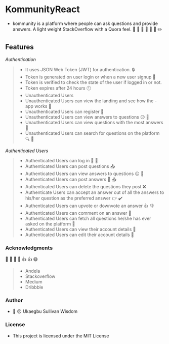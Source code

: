# KommunityReact

- kommunity is a platform where people can ask questions and provide answers. A light weight StackOverflow with a Quora feel. 💬 💭 👨 👩 👦 👧 ✏️

## Features
*Authentication*
>- It uses JSON Web Token (JWT) for authentication. 🔒
>- Token is generated on user login or when a new user signup 🔐
>- Token is verified to check the state of the user if logged in or not.
>- Token expires after 24 hours 🕛
>- Unauthenticated Users
>- Unauthenticated Users can view the landing and see how the - app works 👀
>- Unauthenticated Users can register 👤
>- Unauthenticated Users can view answers to questions 😐 👀
>- Unauthenticated Users can view questions with the most answers 👀
>- Unauthenticated Users can search for questions on the platform 🔍 🔎

*Authenticated Users*
>- Authenticated Users can log in 👤 👥
>- Authenticated Users can post questions 📤
>- Authenticated Users can view answers to questions 😐 👀
>- Authenticated Users can post answers 📝 📤
>- Authenticated Users can delete the questions they post ❌
>- Authenticate Users can accept an answer out of all the answers to his/her question as the preferred answer 👉 ✔️
>- Authenticated Users can upvote or downvote an answer 👍 👎
>- Authenticated Users can comment on an answer 💬
>- Authenticated Users can fetch all questions he/she has ever asked on the platform 📅
>- Authenticated Users can view their account details 👤
>- Authenticated Users can edit their account details 👤

### Acknowledgments
👏 👏 👏 👏 👍 👍 😄

>- Andela
>- Stackoverflow
>- Medium
>- Dribbble
### Author
- 🔵 😣 Ukaegbu Sullivan Wisdom
### License
- This project is licensed under the MIT License

